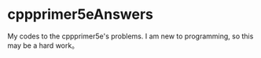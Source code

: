 # cppprimer5eAnswers
My codes to the cppprimer5e's problems.
I am new to programming, so this may be a hard work。
